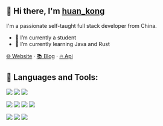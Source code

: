 ## 👋 Hi there, I'm [huan_kong](https://blog.huankong.top) 
I'm a passionate self-taught full stack developer from China.
- 🔭 I’m currently a student
- 🌱 I’m currently learning Java and Rust

[🌐 Website](https://huankong.top) · [📚 Blog](https://blog.huankong.top) · [🔥 Api](https://api.huankong.top)

## 🔨 Languages and Tools:

![](https://img.shields.io/badge/JavaScript-★★★★-F7DF1E?logo=JavaScript&style=flat-square)
![](https://img.shields.io/badge/NodeJS-★★★★-339933?logo=Node.js&style=flat-square)
![](https://img.shields.io/badge/PHP-★★★★-777bb4?logo=PHP&style=flat-square)

![](https://img.shields.io/badge/HTML5-★★★-F05032?logo=HTML5&style=flat-square)
![](https://img.shields.io/badge/TypeScript-★★★-3178C6?logo=TypeScript&style=flat-square)
![](https://img.shields.io/badge/CSS-★★★-1572B6?logo=CSS3&style=flat-square)
![](https://img.shields.io/badge/vue-★★★-47A248?logo=Vue.js&style=flat-square)


![](https://img.shields.io/badge/Python-★★-3178C6?logo=Python&style=flat-square)
![](https://img.shields.io/badge/Linux-★★-FCC624?logo=Linux&style=flat-square)
![](https://img.shields.io/badge/Git-★★-F05032?logo=Git&style=flat-square)
